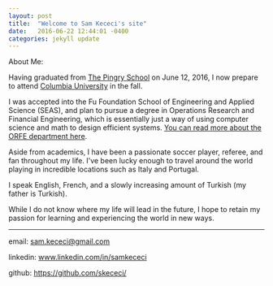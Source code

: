 ```yaml
---
layout: post
title:  "Welcome to Sam Kececi's site"
date:   2016-06-22 12:44:01 -0400
categories: jekyll update
---
```

About Me:

Having graduated from [The Pingry School][pingry] on June 12, 2016, I now prepare to attend [Columbia University][columbia] in the fall. 

I was accepted into the Fu Foundation School of Engineering and Applied Science (SEAS), and plan to pursue a degree in Operations Research and Financial Engineering, which is essentially just a way of using computer science and math to design efficient systems. [You can read more about the ORFE department here][ORFE].

Aside from academics, I have been a passionate soccer player, referee, and fan throughout my life. I've been lucky enough to travel around the world playing in incredible locations such as Italy and Portugal. 

I speak English, French, and a slowly increasing amount of Turkish (my father is Turkish).

While I do not know where my life will lead in the future, I hope to retain my passion for learning and experiencing the world in new ways.

---------
email: sam.kececi@gmail.com

linkedin: www.linkedin.com/in/samkececi

github: https://github.com/skececi/




[columbia]: http://www.columbia.edu/
[pingry]: http://www.pingry.org/
[ORFE]: http://ieor.columbia.edu/bs-operations-researchfinancial-engineering
[jekyll-docs]: http://jekyllrb.com/docs/home
[jekyll-gh]:   https://github.com/jekyll/jekyll
[jekyll-talk]: https://talk.jekyllrb.com/
